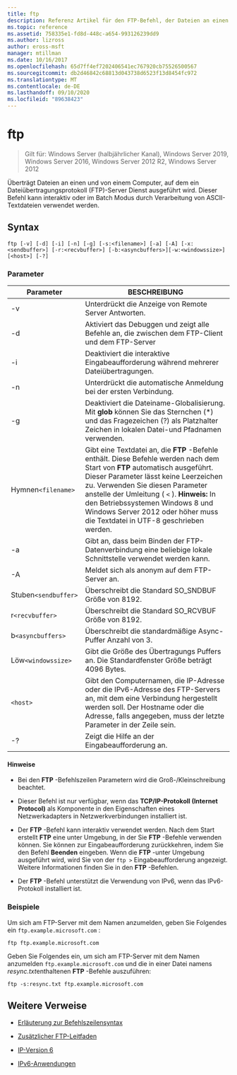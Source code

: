 ```yaml
---
title: ftp
description: Referenz Artikel für den FTP-Befehl, der Dateien an einen Computer überträgt, auf dem ein Dateiübertragungsprotokoll (FTP)-Server Dienst ausgeführt wird.
ms.topic: reference
ms.assetid: 758335e1-fd8d-448c-a654-993126239dd9
ms.author: lizross
author: eross-msft
manager: mtillman
ms.date: 10/16/2017
ms.openlocfilehash: 65d7ff4ef7202406541ec767920cb75526500567
ms.sourcegitcommit: db2d46842c68813d043738d6523f13d8454fc972
ms.translationtype: MT
ms.contentlocale: de-DE
ms.lasthandoff: 09/10/2020
ms.locfileid: "89638423"
---
```

# <a name="ftp"></a>ftp

> Gilt für: Windows Server (halbjährlicher Kanal), Windows Server 2019, Windows Server 2016, Windows Server 2012 R2, Windows Server 2012

Überträgt Dateien an einen und von einem Computer, auf dem ein Dateiübertragungsprotokoll (FTP)-Server Dienst ausgeführt wird. Dieser Befehl kann interaktiv oder im Batch Modus durch Verarbeitung von ASCII-Textdateien verwendet werden.

## <a name="syntax"></a>Syntax

```
ftp [-v] [-d] [-i] [-n] [-g] [-s:<filename>] [-a] [-A] [-x:<sendbuffer>] [-r:<recvbuffer>] [-b:<asyncbuffers>][-w:<windowssize>][<host>] [-?]
```

### <a name="parameters"></a>Parameter

| Parameter | BESCHREIBUNG |
| ----------| ----------- |
| -v | Unterdrückt die Anzeige von Remote Server Antworten. |
| -d | Aktiviert das Debuggen und zeigt alle Befehle an, die zwischen dem FTP-Client und dem FTP-Server |
| -i | Deaktiviert die interaktive Eingabeaufforderung während mehrerer Dateiübertragungen. |
| -n | Unterdrückt die automatische Anmeldung bei der ersten Verbindung. |
| -g | Deaktiviert die Dateiname-Globalisierung.  Mit **glob** können Sie das Sternchen (*) und das Fragezeichen (?) als Platzhalter Zeichen in lokalen Datei-und Pfadnamen verwenden. |
| Hymnen`<filename>` | Gibt eine Textdatei an, die **FTP** -Befehle enthält. Diese Befehle werden nach dem Start von **FTP** automatisch ausgeführt. Dieser Parameter lässt keine Leerzeichen zu. Verwenden Sie diesen Parameter anstelle der Umleitung ( `<` ). **Hinweis:** In den Betriebssystemen Windows 8 und Windows Server 2012 oder höher muss die Textdatei in UTF-8 geschrieben werden. |
| -a | Gibt an, dass beim Binden der FTP-Datenverbindung eine beliebige lokale Schnittstelle verwendet werden kann. |
| -A | Meldet sich als anonym auf dem FTP-Server an. |
| Stuben`<sendbuffer> `| Überschreibt die Standard SO_SNDBUF Größe von 8192. |
| r`<recvbuffer>` | Überschreibt die Standard SO_RCVBUF Größe von 8192. |
| b`<asyncbuffers>` | Überschreibt die standardmäßige Async-Puffer Anzahl von 3. |
| Löw`<windowssize>` | Gibt die Größe des Übertragungs Puffers an. Die Standardfenster Größe beträgt 4096 Bytes. |
| `<host>` | Gibt den Computernamen, die IP-Adresse oder die IPv6-Adresse des FTP-Servers an, mit dem eine Verbindung hergestellt werden soll. Der Hostname oder die Adresse, falls angegeben, muss der letzte Parameter in der Zeile sein. |
| -? | Zeigt die Hilfe an der Eingabeaufforderung an. |

#### <a name="remarks"></a>Hinweise

- Bei den **FTP** -Befehlszeilen Parametern wird die Groß-/Kleinschreibung beachtet.

- Dieser Befehl ist nur verfügbar, wenn das **TCP/IP-Protokoll (Internet Protocol)** als Komponente in den Eigenschaften eines Netzwerkadapters in Netzwerkverbindungen installiert ist.

- Der **FTP** -Befehl kann interaktiv verwendet werden. Nach dem Start erstellt **FTP** eine unter Umgebung, in der Sie **FTP** -Befehle verwenden können. Sie können zur Eingabeaufforderung zurückkehren, indem Sie den Befehl **Beenden** eingeben. Wenn die **FTP** -unter Umgebung ausgeführt wird, wird Sie von der `ftp >` Eingabeaufforderung angezeigt. Weitere Informationen finden Sie in den **FTP** -Befehlen.

- Der **FTP** -Befehl unterstützt die Verwendung von IPv6, wenn das IPv6-Protokoll installiert ist.

### <a name="examples"></a>Beispiele

Um sich am FTP-Server mit dem Namen anzumelden, geben Sie Folgendes ein `ftp.example.microsoft.com` :

```
ftp ftp.example.microsoft.com
```

Geben Sie Folgendes ein, um sich am FTP-Server mit dem Namen anzumelden `ftp.example.microsoft.com` und die in einer Datei namens *resync.txt*enthaltenen **FTP** -Befehle auszuführen:

```
ftp -s:resync.txt ftp.example.microsoft.com
```

## <a name="additional-references"></a>Weitere Verweise

- [Erläuterung zur Befehlszeilensyntax](command-line-syntax-key.md)

- [Zusätzlicher FTP-Leitfaden](/previous-versions/orphan-topics/ws.10/cc756013(v=ws.10))

- [IP-Version 6](/previous-versions/windows/it-pro/windows-server-2003/cc738636(v=ws.10))

- [IPv6-Anwendungen](/previous-versions/windows/it-pro/windows-server-2003/cc782509(v=ws.10))
